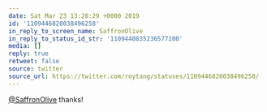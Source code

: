 ```yaml
---
date: Sat Mar 23 13:28:29 +0000 2019
id: '1109446820038496258'
in_reply_to_screen_name: SaffronOlive
in_reply_to_status_id_str: '1109440835236577280'
media: []
reply: true
retweet: false
source: twitter
source_url: https://twitter.com/roytang/statuses/1109446820038496258/
---
```


[@SaffronOlive](https://twitter.com/SaffronOlive/) thanks!